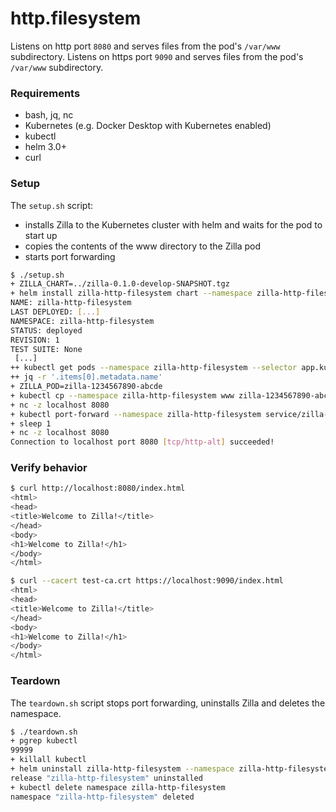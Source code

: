 # http.filesystem

Listens on http port `8080` and serves files from the pod's `/var/www` subdirectory.
Listens on https port `9090` and serves files from the pod's `/var/www` subdirectory.

### Requirements

- bash, jq, nc
- Kubernetes (e.g. Docker Desktop with Kubernetes enabled)
- kubectl
- helm 3.0+
- curl

### Setup

The `setup.sh` script:
- installs Zilla to the Kubernetes cluster with helm and waits for the pod to start up
- copies the contents of the www directory to the Zilla pod
- starts port forwarding

```bash
$ ./setup.sh
+ ZILLA_CHART=../zilla-0.1.0-develop-SNAPSHOT.tgz
+ helm install zilla-http-filesystem chart --namespace zilla-http-filesystem --create-namespace --wait [...]
NAME: zilla-http-filesystem
LAST DEPLOYED: [...]
NAMESPACE: zilla-http-filesystem
STATUS: deployed
REVISION: 1
TEST SUITE: None
 [...]
++ kubectl get pods --namespace zilla-http-filesystem --selector app.kubernetes.io/instance=zilla -o json
++ jq -r '.items[0].metadata.name'
+ ZILLA_POD=zilla-1234567890-abcde
+ kubectl cp --namespace zilla-http-filesystem www zilla-1234567890-abcde:/var/
+ nc -z localhost 8080
+ kubectl port-forward --namespace zilla-http-filesystem service/zilla-http-filesystem 8080 9090
+ sleep 1
+ nc -z localhost 8080
Connection to localhost port 8080 [tcp/http-alt] succeeded!
```

### Verify behavior

```bash
$ curl http://localhost:8080/index.html
<html>
<head>
<title>Welcome to Zilla!</title>
</head>
<body>
<h1>Welcome to Zilla!</h1>
</body>
</html>
```

```bash
$ curl --cacert test-ca.crt https://localhost:9090/index.html
<html>
<head>
<title>Welcome to Zilla!</title>
</head>
<body>
<h1>Welcome to Zilla!</h1>
</body>
</html>
```

### Teardown

The `teardown.sh` script stops port forwarding, uninstalls Zilla and deletes the namespace.

```bash
$ ./teardown.sh
+ pgrep kubectl
99999
+ killall kubectl
+ helm uninstall zilla-http-filesystem --namespace zilla-http-filesystem
release "zilla-http-filesystem" uninstalled
+ kubectl delete namespace zilla-http-filesystem
namespace "zilla-http-filesystem" deleted
```
